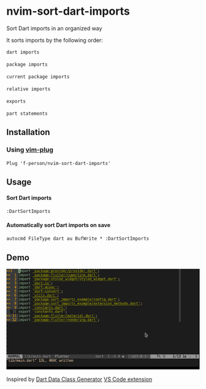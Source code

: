 # nvim-sort-dart-imports
Sort Dart imports in an organized way

It sorts imports by the following order:
```
dart imports

package imports

current package imports

relative imports

exports

part statements
```

## Installation
### Using [vim-plug](https://github.com/junegunn/vim-plug)

```vim
Plug 'f-person/nvim-sort-dart-imports'
```

## Usage
#### Sort Dart imports
```vim
:DartSortImports
```

#### Automatically sort Dart imports on save
```vim
autocmd FileType dart au BufWrite * :DartSortImports
```

## Demo
![demo](assets/demo.gif?raw=true)

Inspired by [Dart Data Class Generator](https://github.com/bnxm/Dart-Data-Class-Generator) [VS Code extension](https://marketplace.visualstudio.com/items?itemName=BendixMa.dart-data-class-generator)

